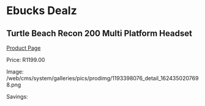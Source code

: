 
# Ebucks Dealz
## Turtle Beach Recon 200 Multi Platform Headset
[Product Page](https://www.ebucks.com/web/shop/productSelected.do?prodId=1193398076&catId=1193873409)

Price: R1199.00

Image: /web/cms/system/galleries/pics/prodimg/1193398076_detail_1624350207698.png

Savings: 


	